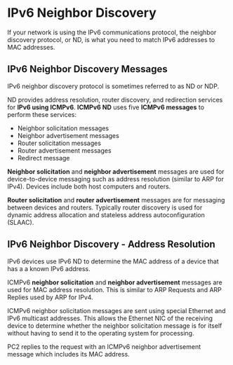 # IPv6 Neighbor Discovery
If your network is using the IPv6 communications protocol, the neighbor discovery protocol, or ND, is what you need to match IPv6 addresses to MAC addresses.

## IPv6 Neighbor Discovery Messages 
IPv6 neighbor discovery protocol is sometimes referred to as ND or NDP.

ND provides address resolution, router discovery, and redirection services for **IPv6 using ICMPv6**. **ICMPv6 ND** uses five **ICMPv6 messages** to perform these services:

- Neighbor solicitation messages
- Neighbor advertisement messages
- Router solicitation messages
- Router advertisement messages
- Redirect message

**Neighbor solicitation** and **neighbor advertisement** messages are used for device-to-device messaging such as address resolution (similar to ARP for IPv4). Devices include both host computers and routers.

**Router solicitation** and **router advertisement** messages are for messaging between devices and routers. Typically router discovery is used for dynamic address allocation and stateless address autoconfiguration (SLAAC).

## IPv6 Neighbor Discovery - Address Resolution 
IPv6 devices use IPv6 ND to determine the MAC address of a device that has a a known IPv6 address.

ICMPv6 **neighbor solicitation** and **neighbor advertisement** messages are used for MAC address resolution. This is similar to ARP Requests and ARP Replies used by ARP for IPv4. 

ICMPv6 neighbor solicitation messages are sent using special Ethernet and IPv6 multicast addresses. This allows the Ethernet NIC of the receiving device to determine whether the neighbor solicitation message is for itself without having to send it to the operating system for processing.

PC2 replies to the request with an ICMPv6 neighbor advertisement message which includes its MAC address.
